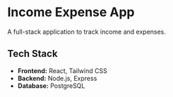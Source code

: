 # Income Expense App

A full-stack application to track income and expenses.

## Tech Stack

-   **Frontend:** React, Tailwind CSS
-   **Backend:** Node.js, Express
-   **Database:** PostgreSQL